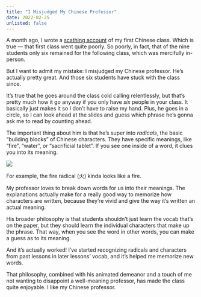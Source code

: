 ```yaml
---
title: "I Misjudged My Chinese Professor"
date: 2022-02-25
unlisted: false
---
```


A month ago, I wrote a [scathing account](https://benborgers.com/posts/2022-01-21#a-painful-first-class) of my first Chinese class. Which is true — that first class went quite poorly. So poorly, in fact, that of the nine students only six remained for the following class, which was mercifully in-person.

But I want to admit my mistake: I misjudged my Chinese professor. He’s actually pretty great. And those six students have stuck with the class since.

It’s true that he goes around the class cold calling relentlessly, but that’s pretty much how it go anyway if you only have _six_ people in your class. It basically just makes it so I don’t have to raise my hand. Plus, he goes in a circle, so I can look ahead at the slides and guess which phrase he’s gonna ask me to read by counting ahead.

The important thing about him is that he’s super into _radicals_, the basic “building blocks” of Chinese characters. They have specific meanings, like “fire”, “water”, or “sacrificial tablet”. If you see one inside of a word, it clues you into its meaning.

![](/posts/chinese4/Radical-fire-0efff619.jpg)

For example, the fire radical (火) kinda looks like a fire.

My professor loves to break down words for us into their meanings. The explanations actually make for a really good way to memorize how characters are written, because they’re vivid and give the way it’s written an actual meaning.

His broader philosophy is that students shouldn’t just learn the vocab that’s on the paper, but they should learn the individual characters that make up the phrase. That way, when you see the word in other words, you can make a guess as to its meaning.

And it’s actually worked! I’ve started recognizing radicals and characters from past lessons in later lessons’ vocab, and it’s helped me memorize new words.

That philosophy, combined with his animated demeanor and a touch of me not wanting to disappoint a well-meaning professor, has made the class quite enjoyable. I like my Chinese professor.
